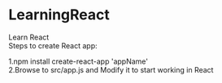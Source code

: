 # LearningReact</br>

Learn React</br>
Steps to create React app:</br>

1.npm install create-react-app 'appName'</br>
2.Browse to src/app.js and Modify it to start working in React</br>
